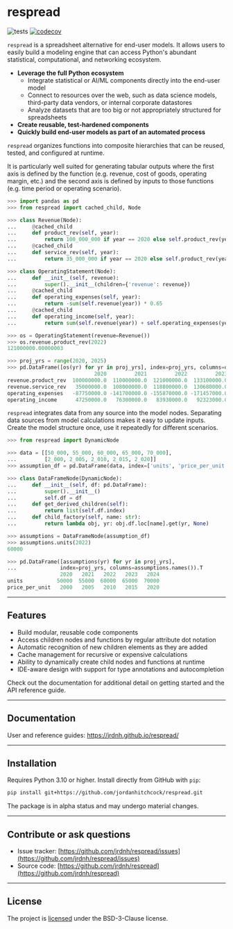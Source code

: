 # respread

![tests](https://github.com/jrdnh/respread/actions/workflows/ci-tests.yaml/badge.svg?branch=main)
[![codecov](https://codecov.io/gh/jrdnh/respread/branch/main/graph/badge.svg?token=NXAZZ27KED)](https://codecov.io/gh/jrdnh/respread)

`respread` is a spreadsheet alternative for end-user models. It allows users to easily build a modeling engine that can access Python's abundant statistical, computational, and networking ecosystem.

* **Leverage the full Python ecosystem**
    - Integrate statistical or AI/ML components directly into the end-user model
    - Connect to resources over the web, such as data science models, third-party data vendors, or internal corporate datastores
    - Analyze datasets that are too big or not appropriately structured for spreadsheets
* **Create reusable, test-hardened components**
* **Quickly build end-user models as part of an automated process**

`respread` organizes functions into composite hierarchies that can be reused, tested, and configured at runtime. 

It is particularly well suited for generating tabular outputs where the first axis is defined by the function (e.g. revenue, cost of goods, operating margin, etc.) and the second axis is defined by inputs to those functions (e.g. time period or operating scenario).

```python
>>> import pandas as pd
>>> from respread import cached_child, Node

>>> class Revenue(Node):
...     @cached_child
...     def product_rev(self, year):
...         return 100_000_000 if year == 2020 else self.product_rev(year - 1) * 1.1
...     @cached_child
...     def service_rev(self, year):
...         return 35_000_000 if year == 2020 else self.product_rev(year - 1) * 1.08

>>> class OperatingStatement(Node):
...     def __init__(self, revenue):
...         super().__init__(children={'revenue': revenue})
...     @cached_child
...     def operating_expenses(self, year):
...         return -sum(self.revenue(year)) * 0.65
...     @cached_child
...     def operating_income(self, year):
...         return sum(self.revenue(year)) + self.operating_expenses(year)

>>> os = OperatingStatement(revenue=Revenue())
>>> os.revenue.product_rev(2022)
121000000.00000003

>>> proj_yrs = range(2020, 2025)
>>> pd.DataFrame([os(yr) for yr in proj_yrs], index=proj_yrs, columns=os.names()).T
                            2020         2021         2022         2023         2024
revenue.product_rev  100000000.0  110000000.0  121000000.0  133100000.0  146410000.0
revenue.service_rev   35000000.0  108000000.0  118800000.0  130680000.0  143748000.0
operating_expenses   -87750000.0 -141700000.0 -155870000.0 -171457000.0 -188602700.0
operating_income      47250000.0   76300000.0   83930000.0   92323000.0  101555300.0
```

`respread` integrates data from any source into the model nodes. Separating data sources from model calculations makes it easy to update inputs. Create the model structure once, use it repeatedly for different scenarios.

```python
>>> from respread import DynamicNode

>>> data = [[50_000, 55_000, 60_000, 65_000, 70_000], 
...         [2_000, 2_005, 2_010, 2_015, 2_020]]
>>> assumption_df = pd.DataFrame(data, index=['units', 'price_per_unit'], columns=proj_yrs)

>>> class DataFrameNode(DynamicNode):
...     def __init__(self, df: pd.DataFrame):
...         super().__init__()
...         self.df = df
...     def get_derived_children(self):
...         return list(self.df.index)
...     def child_factory(self, name: str):
...         return lambda obj, yr: obj.df.loc[name].get(yr, None)

>>> assumptions = DataFrameNode(assumption_df)
>>> assumptions.units(2022)
60000

>>> pd.DataFrame([assumptions(yr) for yr in proj_yrs], 
...              index=proj_yrs, columns=assumptions.names()).T
                 2020   2021   2022   2023   2024
units           50000  55000  60000  65000  70000
price_per_unit   2000   2005   2010   2015   2020
```

-----------
## Features

* Build modular, reusable code components
* Access children nodes and functions by regular attribute dot notation
* Automatic recognition of new children elements as they are added
* Cache management for recursive or expensive calculations
* Ability to dynamically create child nodes and functions at runtime
* IDE-aware design with support for type annotations and autocompletion

Check out the documentation for additional detail on getting started and the API reference guide.

----------------
## Documentation

User and reference guides: https://jrdnh.github.io/respread/

---------------
## Installation

Requires Python 3.10 or higher. Install directly from GitHub with `pip`:

```sh
pip install git+https://github.com/jordanhitchcock/respread.git
```

The package is in alpha status and may undergo material changes.

------------------------------
## Contribute or ask questions

* Issue tracker: [https://github.com/jrdnh/respread/issues](https://github.com/jrdnh/respread/issues)
* Source code: [https://github.com/jrdnh/respread](https://github.com/jrdnh/respread)

----------
## License

The project is [licensed](./LICENSE) under the BSD-3-Clause license.
